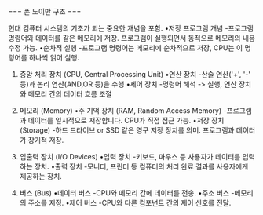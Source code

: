=== 폰 노이만 구조 ===

현대 컴퓨터 시스템의 기초가 되는 중요한 개념을 포함.
•저장 프로그램 개념
   -프로그램 명령어와 데이터를 같은 메모리에 저장.
    프로그램이 실행되면서 동적으로 메모리의 내용 수정 가능.
•순차적 실행
   -프로그램 명령어는 메모리에 순차적으로 저장, CPU는 이 명령어를 하나씩 읽어 실행.

1. 중앙 처리 장치 (CPU, Central Processing Unit)
   •연산 장치
       -산술 연산('+', '-' 등)과 논리 연산(AND,OR 등)을 수행
   •제어 장치
       -명령어 해석 -> 실행, 연산 장치와 메모리 간의 데이터 흐름 조절

2. 메모리 (Memory)
   •주 기억 장치 (RAM, Random Access Memory)
       -프로그램과 데이터를 일시적으로 저장합니다. CPU가 직접 접근 가능.
   •저장 장치 (Storage)
       -하드 드라이브 or SSD 같은 영구 저장 장치를 의미. 프로그램과 데이터가 장기적 저장.

3. 입출력 장치 (I/O Devices)
   •입력 장치
       -키보드, 마우스 등 사용자가 데이터를 입력하는 장치.
   •출력 장치
       -모니터, 프린터 등 컴퓨터의 처리 완료 결과를 사용자에게 제공하는 장치.

4. 버스 (Bus)
   •데이터 버스
       -CPU와 메모리 간에 데이터를 전송.
   •주소 버스
       -메모리의 주소를 지정.
   •제어 버스
       -CPU와 다른 컴포넌트 간의 제어 신호를 전달.